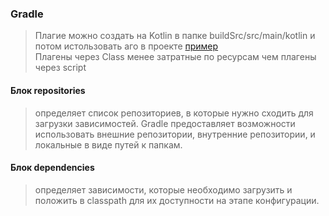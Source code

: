 ### Gradle
> Плагие можно создать на Kotlin в папке  buildSrc/src/main/kotlin и потом истользовать аго в проекте [пример](https://habr.com/ru/company/yota/blog/565440/)     
> Плагены через Class менее затратные по ресурсам чем плагены через script     

#### Блок repositories    
> определяет список репозиториев, в которые нужно сходить для загрузки зависимостей. Gradle предоставляет возможности использовать внешние репозитории, внутренние репозитории, и локальные в виде путей к папкам.    

#### Блок dependencies    
> определяет зависимости, которые необходимо загрузить и положить в classpath для их доступности на этапе конфигурации.

